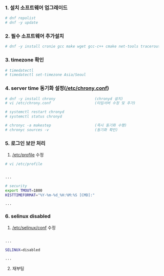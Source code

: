 ### 1. 설치 소프트웨어 업그레이드
```sh
# dnf repolist
# dnf -y update
```

### 2. 필수 소프트웨어 추가설치
```sh
# dnf -y install cronie gcc make wget gcc-c++ cmake net-tools traceroute bind-utils psmisc tar
```

### 3. timezone 확인
```sh
# timedatectl
# timedatectl set-timezone Asia/Seoul
```

### 4. server time 동기화 설정([/etc/chrony.conf](https://github.com/bitacademy-poscodx09/rocky-practices/blob/main/lx/etc/chrony.conf))
```sh
# dnf -y install chrony                  (chronyd 설치)
# vi /etc/chrony.conf                    (타임서버 수정 및 추가)

# systemctl restart chronyd
# systemctl status chronyd

# chronyc -a makestep                    (즉시 동기화 수행)
# chronyc sources -v                     (동기화 확인)
```

### 5. 로그인 보안 처리
1. [/etc/profile](https://github.com/bitacademy-poscodx09/rocky-practices/blob/main/lx/etc/profile) 수정
```sh
# vi /etc/profile
```

```sh          

...

# security
export TMOUT=1800
HISTTIMEFORMAT="%Y-%m-%d_%H:%M:%S [CMD]:"

...

```

### 6. selinux disabled

1. [/etc/selinux/conf](https://github.com/bitacademy-poscodx09/rocky-practices/blob/main/lx/etc/selinux/config) 수정
```sh          

...

SELINUX=disabled

...

```

2. 재부팅
